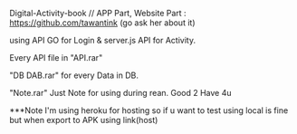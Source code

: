 Digital-Activity-book // APP Part, Website Part : https://github.com/tawantink (go ask her about it)

using API GO for Login & server.js API for Activity.

Every API file in "API.rar"

"DB DAB.rar" for every Data in DB.

"Note.rar" Just Note for using during rean. Good 2 Have 4u


***Note I'm using heroku for hosting so if u want to test using local is fine but when export to APK using link(host)
